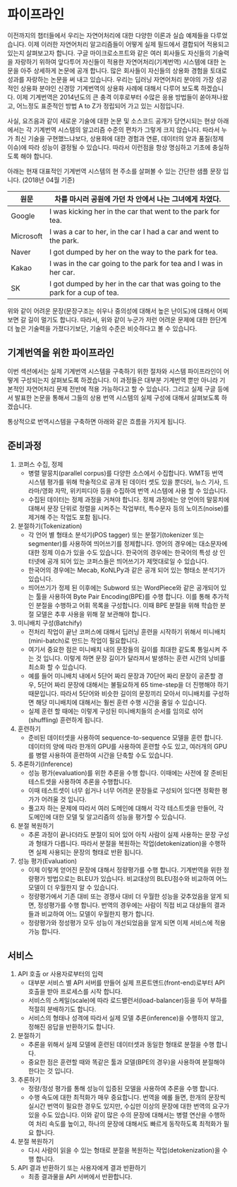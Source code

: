 # 파이프라인

이전까지의 챕터들에서 우리는 자연어처리에 대한 다양한 이론과 실습 예제들을 다루었습니다. 이제 이러한 자연어처리 알고리즘들이 어떻게 실제 필드에서 결합되어 적용되고 있는지 살펴보고자 합니다. 구글 마이크로소프트와 같은 여러 회사들도 자신들의 기술력을 자랑하기 위하여 앞다투어 자신들이 적용한 자연어처리(기계번역) 시스템에 대한 논문을 아주 상세하게 논문에 공개 합니다. 많은 회사들이 자신들의 상용화 경험을 토대로 성과를 자랑하는 논문을 써 내고 있습니다. 우리는 딥러닝 자연어처리 분야의 가장 성공적인 상용화 분야인 신경망 기계번역의 상용화 사례에 대해서 다루어 보도록 하겠습니다. 이제 기계번역은 2014년도의 큰 충격 이후로부터 수많은 응용 방법들이 쏟아져나왔고, 어느정도 표준적인 방법 A to Z가 정립되어 가고 있는 시점입니다.

사실, 요즈음과 같이 새로운 기술에 대한 논문 및 소스코드 공개가 당연시되는 현상 아래에서는 각 기계번역 시스템의 알고리즘 수준의 편차가 그렇게 크지 않습니다. 따라서 누가 최신 기술을 구현했느냐보다, 상용화에 대한 경험과 연륜, 데이터의 양과 품질(정제 이슈)에 따라 성능이 결정될 수 있습니다. 따라서 이런점을 항상 명심하고 기초에 충실하도록 해야 합니다.

아래는 현재 대표적인 기계번역 시스템의 현 주소를 살펴볼 수 있는 간단한 샘플 문장 입니다. (2018년 04월 기준)

|원문|차를 마시러 공원에 가던 차 안에서 나는 그녀에게 차였다.|
|-|-|
|Google|I was kicking her in the car that went to the park for tea.|
|Microsoft|I was a car to her, in the car I had a car and went to the park.|
|Naver|I got dumped by her on the way to the park for tea.|
|Kakao|I was in the car going to the park for tea and I was in her car.|
|SK|I got dumped by her in the car that was going to the park for a cup of tea.|

위와 같이 어려운 문장(문장구조는 쉬우나 중의성에 대해서 높은 난이도)에 대해서 어찌보면 갈 길이 멀기도 합니다. 따라서, 위와 같이 누군가 저런 어려운 문제에 대한 한단계 더 높은 기술력을 가졌다기보단, 기술의 수준은 비슷하다고 볼 수 있습니다.

## 기계번역을 위한 파이프라인

이번 섹션에서는 실제 기계번역 시스템을 구축하기 위한 절차와 시스템 파이프라인이 어떻게 구성되는지 살펴보도록 하겠습니다. 이 과정들은 대부분 기계번역 뿐만 아니라 기본적인 자연어처리 문제 전반에 적용 가능하다고 할 수 있습니다. 그리고 실제 구글 등에서 발표한 논문을 통해서 그들의 상용 번역 시스템의 실제 구성에 대해서 살펴보도록 하겠습니다.

통상적으로 번역시스템을 구축하면 아래와 같은 흐름을 가지게 됩니다.

## 준비과정

1. 코퍼스 수집, 정제
    - 병렬 말뭉치(parallel corpus)를 다양한 소스에서 수집합니다. WMT등 번역 시스템 평가를 위해 학술적으로 공개 된 데이터 셋도 있을 뿐더러, 뉴스 기사, 드라마/영화 자막, 위키피디아 등을 수집하여 번역 시스템에 사용 할 수 있습니다.
    - 수집된 데이터는 정제 과정을 거쳐야 합니다. 정제 과정에는 양 언어의 말뭉치에 대해서 문장 단위로 정렬을 시켜주는 작업부터, 특수문자 등의 노이즈(noise)를 제거해 주는 작업도 포함 됩니다.
1. 분절하기(Tokenization)
    - 각 언어 별 형태소 분석기(POS tagger) 또는 분절기(tokenizer 또는 segmenter)를 사용하여 띄어쓰기를 정제합니다. 영어의 경우에는 대소문자에 대한 정제 이슈가 있을 수도 있습니다. 한국어의 경우에는 한국어의 특성 상 인터넷에 공개 되어 있는 코퍼스들은 띄어쓰기가 제멋대로일 수 있습니다.
    - 한국어의 경우에는 Mecab, KoNLPy과 같은 공개 되어 있는 형태소 분석기가 있습니다.
    - 띄어쓰기가 정제 된 이후에는 Subword 또는 WordPiece와 같은 공개되어 있는 툴을 사용하여 Byte Pair Encoding(BPE)를 수행 합니다. 이를 통해 추가적인 분절을 수행하고 어휘 목록을 구성합니다. 이때 BPE 분절을 위해 학습한 분절 모델은 추후 사용을 위해 잘 보관해야 합니다.
1. 미니배치 구성(Batchify)
    - 전처리 작업이 끝난 코퍼스에 대해서 딥러닝 훈련을 시작하기 위해서 미니배치(mini-batch)로 만드는 작업이 필요합니다.
    - 여기서 중요한 점은 미니배치 내의 문장들의 길이를 최대한 같도록 통일시켜 주는 것 입니다. 이렇게 하면 문장 길이가 달라져서 발생하는 훈련 시간의 낭비를 최소화 할 수 있습니다. 
    - 예를 들어 미니배치 내에서 5단어 짜리 문장과 70단어 짜리 문장이 공존할 경우, 5단어 짜리 문장에 대해서는 불필요하게 65 time-step을 더 진행해야 하기 때문입니다. 따라서 5단어와 비슷한 길이의 문장끼리 모아서 미니배치를 구성하면 해당 미니배치에 대해서는 훨씬 훈련 수행 시간을 줄일 수 있습니다.
    - 실제 훈련 할 때에는 이렇게 구성된 미니배치들의 순서를 임의로 섞어(shuffling) 훈련하게 됩니다.
1. 훈련하기
    - 준비된 데이터셋을 사용하여 sequence-to-sequence 모델을 훈련 합니다. 데이터의 양에 따라 한개의 GPU를 사용하여 훈련할 수도 있고, 여러개의 GPU를 병렬 사용하여 훈련하여 시간을 단축할 수도 있습니다.
1. 추론하기(Inference)
    - 성능 평가(evaluation)를 위한 추론을 수행 합니다. 이때에는 사전에 잘 준비된 테스트셋을 사용하여 추론을 수행합니다.
    - 이때 테스트셋이 너무 쉽거나 너무 어려운 문장들로 구성되어 있다면 정확한 평가가 어려울 것 입니다.
    - 풀고자 하는 문제에 따라서 여러 도메인에 대해서 각각 테스트셋을 만들어, 각 도메인에 대한 모델 및 알고리즘의 성능을 평가할 수 있습니다.
1. 분절 복원하기
    - 추론 과정이 끝나더라도 분절이 되어 있어 아직 사람이 실제 사용하는 문장 구성과 형태가 다릅니다. 따라서 분절을 복원하는 작업(detokenization)을 수행하면 실제 사용되는 문장의 형태로 반환 됩니다.
1. 성능 평가(Evaluation)
    - 이제 이렇게 얻어진 문장에 대해서 정량평가를 수행 합니다. 기계번역을 위한 정량평가 방법으로는 BLEU가 있습니다. 비교대상의 BLEU점수와 비교하여 어느 모델이 더 우월한지 알 수 있습니다.
    - 정량평가에서 기존 대비 또는 경쟁사 대비 더 우월한 성능을 갖추었음을 알게 되면, 정성평가를 수행 합니다. 번역의 경우에는 사람이 직접 비교 대상들의 결과들과 비교하여 어느 모델이 우월한지 평가 합니다.
    - 정량평가와 정성평가 모두 성능이 개선되었음을 알게 되면 이제 서비스에 적용 가능 합니다.

## 서비스

1. API 호출 or 사용자로부터의 입력
    - 대부분 서비스 별 API 서버를 만들어 실제 프론트앤드(front-end)로부터 API 호출을 받아 프로세스를 시작 합니다.
    - 서비스의 스케일(scale)에 따라 로드밸런서(load-balancer)등을 두어 부하를 적절히 분배하기도 합니다.
    - 서비스의 형태나 성격에 따라서 실제 모델 추론(inference)을 수행하지 않고, 정해진 응답을 반환하기도 합니다.
1. 분절하기
    - 추론을 위해서 실제 모델에 훈련된 데이터셋과 동일한 형태로 분절을 수행 합니다.
    - 중요한 점은 훈련할 때와 똑같은 툴과 모델(BPE의 경우)을 사용하여 분절해야 한다는 것 입니다.
1. 추론하기
    - 정량/정성 평가를 통해 성능이 입증된 모델을 사용하여 추론을 수행 합니다.
    - 수행 속도에 대한 최적화가 매우 중요합니다. 번역을 예롤 들면, 한개의 문장씩 실시간 번역이 필요한 경우도 있지만, 수십만 이상의 문장에 대한 번역의 요구가 있을 수도 있습니다. 이와 같이 많은 수의 문장에 대해서는 병렬 연산을 수행하여 처리 속도를 높이고, 하나의 문장에 대해서도 빠르게 동작하도록 최적화가 필요 합니다.
1. 분절 복원하기
    - 다시 사람이 읽을 수 있는 형태로 분절을 복원하는 작업(detokenization)을 수행 합니다.
1. API 결과 반환하기 또는 사용자에게 결과 반환하기
    - 최종 결과물을 API 서버에서 반환합니다.